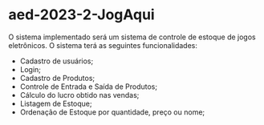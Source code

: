 # aed-2023-2-JogAqui
O sistema implementado será um sistema de controle de estoque de jogos eletrônicos.
O sistema terá as seguintes funcionalidades:
- Cadastro de usuários;
- Login;
- Cadastro de Produtos;
- Controle de Entrada e Saída de Produtos;
- Cálculo do lucro obtido nas vendas;
- Listagem de Estoque;
- Ordenação de Estoque por quantidade, preço ou nome;
